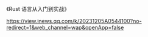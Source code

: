 



《Rust 语言从入门到实战》

https://view.inews.qq.com/k/20231205A0544100?no-redirect=1&web_channel=wap&openApp=false